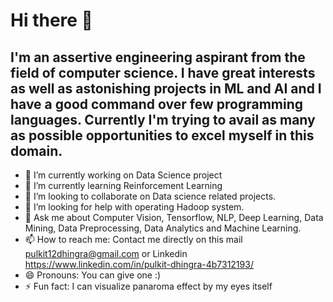# Hi there 👋

## I'm an assertive engineering aspirant from the field of computer science. I have great interests as well as astonishing projects in ML and AI and I have a good command over few programming languages. Currently I'm trying to avail as many as possible opportunities to excel myself in this domain.


- 🔭 I’m currently working on Data Science project
- 🌱 I’m currently learning Reinforcement Learning
- 👯 I’m looking to collaborate on Data science related projects.
- 🤔 I’m looking for help with operating Hadoop system.
- 💬 Ask me about Computer Vision, Tensorflow, NLP, Deep Learning, Data Mining, Data Preprocessing, Data Analytics and Machine Learning.
- 📫 How to reach me: Contact me directly on this mail pulkit12dhingra@gmail.com or Linkedin https://www.linkedin.com/in/pulkit-dhingra-4b7312193/
- 😄 Pronouns: You can give one :)
- ⚡ Fun fact: I can visualize panaroma effect by my eyes itself

